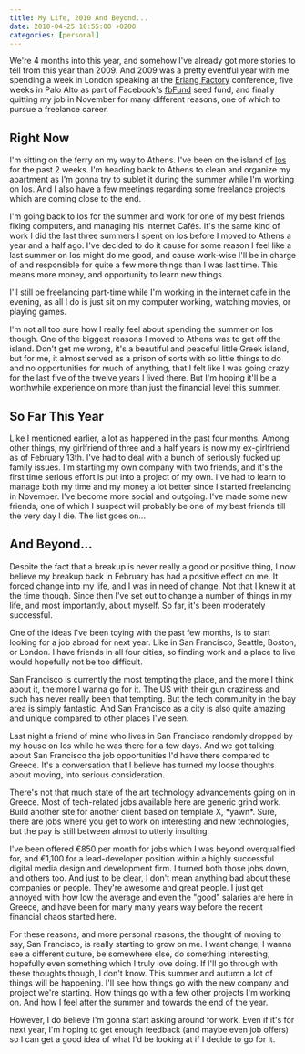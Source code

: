 ```yaml
---
title: My Life, 2010 And Beyond...
date: 2010-04-25 10:55:00 +0200
categories: [personal]
---
```


We're 4 months into this year, and somehow I've already got more stories to tell from this year than 2009. And 2009 was a pretty eventful year with me spending a week in London speaking at  the [Erlang Factory][erlang-factory] conference, five weeks in Palo Alto as part of Facebook's [fbFund][] seed fund, and finally quitting my job in November for many different reasons, one of which to pursue a freelance career.

## Right Now

I'm sitting on the ferry on my way to Athens. I've been on the island of [Ios][] for the past 2 weeks. I'm heading back to Athens to clean and organize my apartment as I'm gonna try to sublet it during the summer while I'm working on Ios. And I also have a few meetings regarding some freelance projects which are coming close to the end.

I'm going back to Ios for the summer and work for one of my best friends fixing computers, and managing his Internet Cafés. It's the same kind of work I did the last three summers I spent on Ios before I moved to Athens a year and a half ago. I've decided to do it cause for some reason I feel like a last summer on Ios might do me good, and cause work-wise I'll be in charge of and responsible for quite a few more things than I was last time. This means more money, and opportunity to learn new things.

I'll still be freelancing part-time while I'm working in the internet cafe in the evening, as all I do is just sit on my computer working, watching movies, or playing games.

I'm not all too sure how I really feel about spending the summer on Ios though. One of the biggest reasons I moved to Athens was to get off the island. Don't get me wrong, it's a beautiful and peaceful little Greek island, but for me, it almost served as a prison of sorts with so little things to do and no opportunities for much of anything, that I felt like I was going crazy for the last five of the twelve years I lived there. But I'm hoping it'll be a worthwhile experience on more than just the financial level this summer.

## So Far This Year

Like I mentioned earlier, a lot as happened in the past four months. Among other things, my girlfriend of three and a half years is now my ex-girlfriend as of February 13th. I've had to deal with a bunch of seriously fucked up family issues. I'm starting my own company with two friends, and it's the first time serious effort is put into a project of my own. I've had to learn to manage both my time and my money a lot better since I started freelancing in November. I've become more social and outgoing. I've made some new friends, one of which I suspect will probably be one of my best friends till the very day I die. The list goes on...

## And Beyond...

Despite the fact that a breakup is never really a good or positive thing, I now believe my breakup back in February has had a positive effect on me. It forced change into my life, and I was in need of change. Not that I knew it at the time though. Since then I've set out to change a number of things in my life, and most importantly, about myself. So far, it's been moderately successful.

One of the ideas I've been toying with the past few months, is to start looking for a job abroad for next year. Like in San Francisco, Seattle, Boston, or London. I have friends in all four cities, so finding work and a place to live would hopefully not be too difficult.

San Francisco is currently the most tempting the place, and the more I think about it, the more I wanna go for it. The US with their gun craziness and such has never really been that tempting. But the tech community in the bay area is simply fantastic. And San Francisco as a city is also quite amazing and unique compared to other places I've seen.

Last night a friend of mine who lives in San Francisco randomly dropped by my house on Ios while he was there for a few days. And we got talking about San Francisco the job opportunities I'd have there compared to Greece. It's a conversation that I believe has turned my loose thoughts about moving, into serious consideration.

There's not that much state of the art technology advancements going on in Greece. Most of tech-related jobs available here are generic grind work. Build another site for another client based on template X, \*yawn\*. Sure, there are jobs where you get to work on interesting and new technologies, but the pay is still between almost to utterly insulting.

I've been offered €850 per month for jobs which I was beyond overqualified for, and €1,100 for a lead-developer position within a highly successful digital media design and development firm. I turned both those jobs down, and others too. And just to be clear, I don't mean anything bad about these companies or people. They're awesome and great people. I just get annoyed with how low the average and even the "good" salaries are here in Greece, and have been for many many years way before the recent financial chaos started here.

For these reasons, and more personal reasons, the thought of moving to say, San Francisco, is really starting to grow on me. I want change, I wanna see a different culture, be somewhere else, do something interesting, hopefully even something which I truly love doing. If I'll go through with these thoughts though, I don't know. This summer and autumn a lot of things will be happening. I'll see how things go with the new company and project we're starting. How things go with a few other projects I'm working on. And how I feel after the summer and towards the end of the year.

However, I do believe I'm gonna start asking around for work. Even if it's for next year, I'm hoping to get enough feedback (and maybe even job offers) so I can get a good idea of what I'd be looking at if I decide to go for it.


[erlang-factory]: http://www.erlang-factory.com/conference/London2009/speakers/jimmyhrberg
[fbfund]: http://fbfund.com/people/#Gameyola
[ios]: http://maps.google.com/maps?f=q&source=s_q&hl=en&geocode=&q=Ios,+Greece&sll=36.690514,25.354871&sspn=0.154444,0.277748&g=ios,+greece&ie=UTF8&hq=&hnear=Ios,+Cyclades,+Greece&ll=36.721274,25.285034&spn=2.469964,4.44397&z=8
